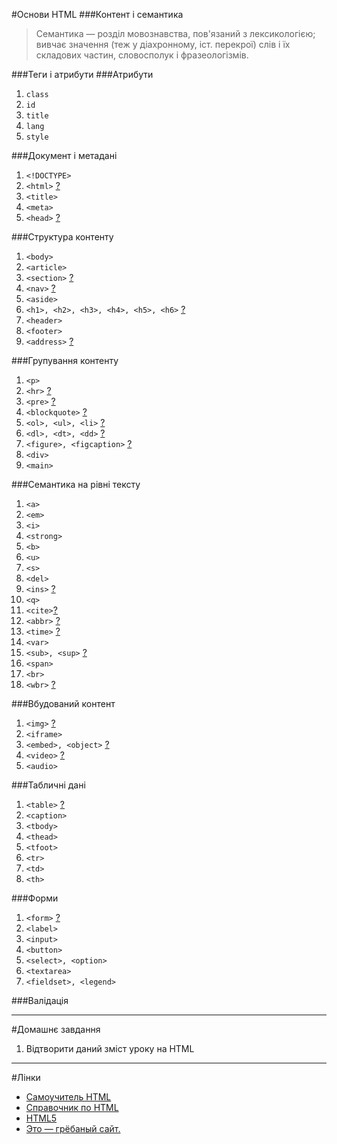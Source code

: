 #Основи HTML
###Контент і семантика
> Семантика — розділ мовознавства, пов'язаний з лексикологією; вивчає значення (теж у діахронному, іст. перекрої) слів і їх складових частин, словосполук і фразеологізмів.

###Теги і атрибути
###Атрибути
1. `class`
1. `id`
1. `title`
1. `lang`
1. `style`

###Документ і метадані
1. `<!DOCTYPE>`
1. `<html>` [?](https://jsfiddle.net/P3trovichUA/502Ly7ef/)
1. `<title>`
1. `<meta>`
1. `<head>` [?](https://jsfiddle.net/P3trovichUA/nkcej5m4/)

###Структура контенту
1. `<body>`
1. `<article>`
1. `<section>` [?](https://jsfiddle.net/P3trovichUA/6sxxL0jb/)
1. `<nav>` [?](https://jsfiddle.net/P3trovichUA/yr2ycp0d/)
1. `<aside>`
1. `<h1>, <h2>, <h3>, <h4>, <h5>, <h6>` [?](https://jsfiddle.net/P3trovichUA/7kLjxmyd/)
1. `<header>`
1. `<footer>`
1. `<address>` [?](https://jsfiddle.net/P3trovichUA/pyebvefv/)

###Групування контенту
1. `<p>`
1. `<hr>` [?](https://jsfiddle.net/P3trovichUA/4uha3r5j/)
1. `<pre>` [?](https://jsfiddle.net/P3trovichUA/jqnbdevr/)
1. `<blockquote>` [?](https://jsfiddle.net/P3trovichUA/wqj0un1k/1/)
1. `<ol>, <ul>, <li>` [?](https://jsfiddle.net/P3trovichUA/7ojfxw84/)
1. `<dl>, <dt>, <dd>` [?](https://jsfiddle.net/P3trovichUA/0onou0bs/)
1. `<figure>, <figcaption>` [?](https://jsfiddle.net/P3trovichUA/nrz3fco8/)
1. `<div>`
1. `<main>`

###Семантика на рівні тексту
1. `<a>`
1. `<em>`
1. `<i>`
1. `<strong>`
1. `<b>`
1. `<u>`
1. `<s>`
1. `<del>`
1. `<ins>` [?](https://jsfiddle.net/P3trovichUA/5o5ydu2x/1/)
1. `<q>`
1. `<cite>`[?](https://jsfiddle.net/P3trovichUA/wqj0un1k/1/)
1. `<abbr>` [?](https://jsfiddle.net/P3trovichUA/tt1m0t3u/)
1. `<time>` [?](https://jsfiddle.net/P3trovichUA/vu71gbah/)
1. `<var>`
1. `<sub>, <sup>` [?](https://jsfiddle.net/P3trovichUA/ha4urh3c/)
1. `<span>`
1. `<br>`
1. `<wbr>` [?](https://jsfiddle.net/P3trovichUA/v6fh77ug/)

###Вбудований контент
1. `<img>` [?](https://jsfiddle.net/P3trovichUA/xrhp4fh1/)
1. `<iframe>`
1. `<embed>, <object>` [?](https://jsfiddle.net/P3trovichUA/LL2c2k0q/)
1. `<video>` [?](https://jsfiddle.net/P3trovichUA/8hxqt9jw/)
1. `<audio>`

###Табличні дані
1. `<table>` [?](https://jsfiddle.net/P3trovichUA/rmfh78oa/) 
1. `<caption>`
1. `<tbody>`
1. `<thead>`
1. `<tfoot>`
1. `<tr>`
1. `<td>`
1. `<th>`

###Форми
1. `<form>` [?](https://jsfiddle.net/P3trovichUA/Lyevpwfp/1/)
1. `<label>`
1. `<input>`
1. `<button>`
1. `<select>, <option>`
1. `<textarea>`
1. `<fieldset>, <legend>`

###Валідація

---
#Домашнє завдання
1.  Відтворити даний зміст уроку на HTML

---
#Лінки
- [Самоучитель HTML](http://htmlbook.ru/samhtml)
- [Справочник по HTML﻿](http://htmlbook.ru/html)
- [HTML5﻿](http://htmlbook.ru/html5)
- [Это — грёбаный сайт.](https://fuckingwebsite.ru)
